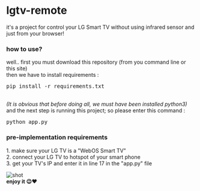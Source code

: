 <h1>lgtv-remote</h1>
it's a project for control your LG Smart TV without using infrared sensor and just from your browser!<br/>

<h3>how to use?</h3>
well.. first you must download this repository (from you command line or this site)<br/>
then we have to install requirements :<br/>
<pre lang="shell">
pip install -r requirements.txt
</pre><br/>
<i>(It is obvious that before doing all, we must have been installed python3)</i><br/>
and the next step is running this project; so please enter this command :<br/>
<pre lang="shell">
python app.py
</pre>

<h3>pre-implementation requirements</h3>
1. make sure your LG TV is a "WebOS Smart TV"<br/>
2. connect your LG TV to hotspot of your smart phone<br/>
3. get your TV's IP and enter it in line 17 in the "app.py" file<br/>

<img src="https://s6.uupload.ir/files/screenshot_۲۰۲۲۰۶۲۰_۱۰۵۰۵۳_qmpq.jpg" alt="shot"/><br/>
<b>enjoy it 😉❤️</b>

